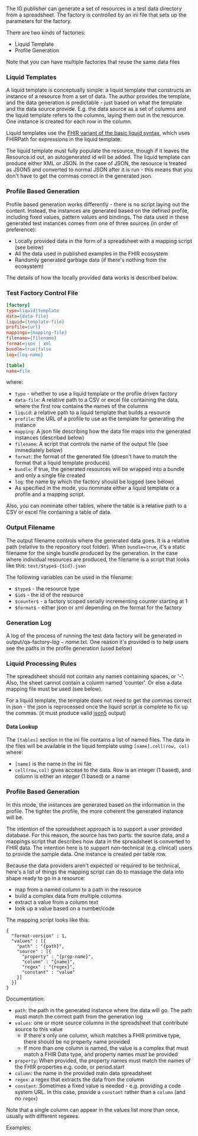 The IG publisher can generate a set of resources in a test data directory from a spreadsheet.
The factory is controlled by an ini file that sets up the parameters for the factory.

There are two kinds of factories: 
* Liquid Template
* Profile Generation

Note that you can have multiple factories that reuse the same data files

### Liquid Templates

A liquid template is conceptually simple: a liquid template that constructs an instance of a resource from a set of data. 
The author provides the template, and the data generation is predictable - just based on what the template and the data source provide.
E.g. the data source as a set of columns and the liquid template refers to the columns, laying them out in the resource. One instance
is created for each row in the column. 

Liquid templates use the [FHIR variant of the basic liquid syntax](https://confluence.hl7.org/display/FHIR/FHIR+Liquid+Profile), which 
uses FHIRPath for expressions in the liquid template. 

The liquid template must fully populate the resource, though if it leaves the Resource.id out, an autogenerated id will be added. 
The liquid template can produce either XML or JSON. In the case of JSON, the resource is treated as JSON5 and converted to normal
JSON after it is run - this means that you don't have to get the commas correct in the generated json.

### Profile Based Generation

Profile based generation works differently - there is no script laying out the content. Instead, the instances 
are generated based on the defined profile, including fixed values, pattern values and bindings. The data used
in these generated test instances comes from one of three sources (in order of preference):

* Locally provided data in the form of a spreadsheet with a mapping script (see below)
* All the data used in published examples in the FHIR ecosystem
* Randomly generated garbage data (if there's nothing from the ecosystem)

The details of how the locally provided data works is described below. 

### Test Factory Control File

```ini
[factory]
type=liquid|template
data={data-file}
liquid={template-file}
profile={url}
mappings={mapping-file}
filename={filename}
format=json | xml
bundle=true|false
log={log-name}

[table]
name=file
```

where:

* `type` - whether to use a liquid template or the profile driven factory
* `data-file`: A relative path to a CSV or excel file containing the data, where the first row contains the names of the columns
* `liquid`: a relative path to a liquid template that builds a resource 
* `profile`: the URL of a profile to use as the template for generating the instance
* `mapping`: A json file describing how the data file maps into the generated instances (described below)
* `filename`: A script that controls the name of the output file (see immediately below)
* `format`: the format of the generated file (doesn't have to match the format that a liquid template produces)
* `bundle`: if true, the generated resources will be wrapped into a bundle and only a single file created
* `log`: the name by which the factory should be logged (see below)
* As specified in the mode, you nominate either a liquid template or a profile and a mapping script.

Also, you can nominate other tables, where the table is a relative path to a CSV or excel file containing a table of data.

### Output Filename

The output filename controls where the generated data goes. It is a relative path (relative to the repository root folder).
When `bundle=true`, it's a static filename for the single bundle produced by the generation. In the case where individual
resources are produced, the filename is a script that looks like this: `test/$type$-{$id}.json`

The following variables can be used in the filename: 

* `$type$` - the resource type 
* `$id$` - the id of the resource
* `$counter$` - a factory scoped serially incrementing counter starting at 1
* `$format$` - either json or xml depending on the format for the factory

### Generation Log

A log of the process of running the test data factory will be generated in output/qa-factory-$log-name$.txt.
One reason it's provided is to help users see the paths in the profile generation (used below)

### Liquid Processing Rules

The spreadsheet should not contain any names containing spaces, or '-'. Also, the sheet cannot contain a column named 'counter'.
Or else a data mapping file must be used (see below).

For a liquid template, the template does not need to get the commas correct in json - the json is reprocessed once the liquid script is complete 
to fix up the commas. (it must produce valid <a href="https://json5.org">json5</a> output)

#### Data Lookup

The `[tables]` section in the ini file contains a list of named files. 
The data in the files will be available in the liquid template using 
`[name].cell(row, col)` where:

* `[name]` is the name in the ini file
* `cell(row,col)` gives access to the data. Row is an integer (1 based), and column is either an integer (1 based) or a name

### Profile Based Generation

In this mode, the instances are generated based on the information in the profile.
The tighter the profile, the more coherent the generated instance will be.

The intention of the spreadsheet approach is to support a user provided database. For this reason, 
the source has two parts: the source data, and a mappings script that describes how data in the 
spreadsheet is converted to FHIR data. The intention here is to support non-technical (e.g. clinical) 
users to provide the sample data. One instance is created per table row.

Because the data providers aren't expected or required to be technical, here's a list of things the mapping script 
can do to massage the data into shape ready to go in a resource: 

* map from a named column to a path in the resource
* build a complex data from multiple columns 
* extract a value from a column text 
* look up a value based on a number/code

The mapping script looks like this:

````json5
{
  "format-version" : 1,
  "values" : [{
    "path" : "{path}",
    "source" : [{
      "property" : "{prop-name}",
      "column" : "{name}",
      "regex" : "{regex}",
      "constant" : "value"
    }]
  }]
}
````

Documentation:

* `path`: the path in the generated instance where the data will go. The path must match the correct path from the generation log
* `values`: one or more source columns in the spreadsheet that contribute source to this value 
  * If there's only one column, which matches a FHIR primitive type, there should be no property name provided
  * If more than one column is named, the value is a complex that must match a FHIR Data type, and property names must be provided 
* `property`: When provided, the property names must match the names of the FHIR properties e.g. code, or period.start
* `column`: the name in the provided main data spreadsheet
* `regex`: a regex that extracts the data from the column 
* `constant`: Sometimes a fixed value is needed - e.g. providing a code system URL. In this case, provide a `constant` rather than a `column` (and no `regex`)

Note that a single column can appear in the values list more than once, usually with different regexes.

Examples:


